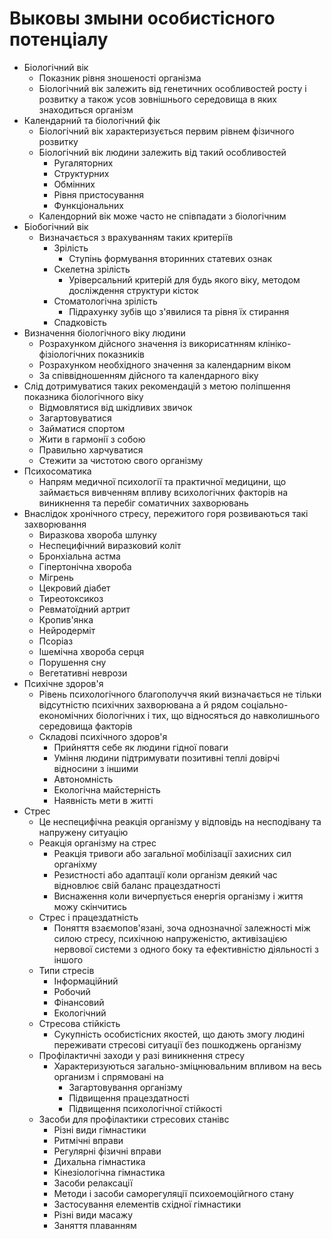 #  Выковы змыни особистісного потенціалу
- Біологічний вік
  - Показник рівня зношеності організма 
  - Біологічний вік залежить від генетичних особливостей росту і розвитку а також усов зовнішнього середовища в яких знаходиться організм
- Календарний та біологічний фік
  - Біологічний вік характеризується первим рівнем фізичного розвитку
  - Біологічний вік людини залежить від такий особливостей
    - Ругаляторних
    - Структурних
    - Обмінних
    - Рівня пристосування
    - Функціональних
  - Календорний вік може часто не співпадати з біологічним
- Біобогічний вік
  - Визначається з врахуванням таких критеріїв
    - Зрілість 
      - Ступінь формування вторинних статевих ознак
    - Скелетна зрілість
      - Уріверсальний критерій для будь якого віку, методом досліждення структури кісток
    - Стоматологічна зрілість
      - Підрахунку зубів що з'явилися та рівня їх стирання
    - Спадковість
- Визначення біологічного віку людини
  - Розрахунком дійсного значення із викорисатнням клініко-фізіологічних показників
  - Розрахунком необхідного значення за календарним віком
  - За співвідношенням дійсного та календарного віку
- Слід дотримуватися таких рекомендацій з метою поліпшення показника біологічного віку
  - Відмовлятися від шкідливих звичок
  - Загартовуватися
  - Займатися спортом
  - Жити в гармонії з собою
  - Правильно харчуватися
  - Стежити за чистотою свого організму
- Психосоматика
  - Напрям медичної психології та практичної медицини, що займається вивченням впливу всихологічних факторів на виникнення та перебіг соматичних захворювань
- Внаслідок хронічного стресу, пережитого горя розвиваються такі захворювання
  - Виразкова хвороба шлунку
  - Неспецифічний виразковий коліт
  - Бронхіальна астма
  - Гіпертонічна хвороба
  - Мігрень
  - Цекровий діабет
  - Тиреотоксикоз
  - Ревматоїдний артрит
  - Кропив'янка
  - Нейродерміт
  - Псоріаз
  - Ішемічна хвороба серця
  - Порушення сну
  - Вегетативні неврози
- Психічне здоров'я
  - Рівень психологічного благополуччя який визначається не тільки відсутністю психічних захворювана а й рядом соціально-економічних біологічних і тих, що відносяться до навколишнього середовища факторів
  - Складові психічного здоров'я
    - Прийняття себе як людини гідної поваги
    - Уміння людини підтримувати позитивні теплі довірчі відносини з іншими
    - Автономність
    - Екологічна майстерність
    - Наявність мети в житті
- Стрес
  - Це неспецифічна реакція організму у відповідь на несподівану та напружену ситуацію
  - Реакція організму на стрес
    - Реакція тривоги або загальної мобілізації захисних сил органіхму
    - Резистності або адаптації коли організм деякий час відновлює свій баланс працездатності
    - Виснаження коли вичерпується енергія організму і життя можу скінчитись
  - Стрес і працездатність
    - Поняття взаємопов'язані, зоча однозначної залежності між силою стресу, психічною напруженістю, активізацією нервової системи з одного боку та ефективністю діяльності з іншого
  - Типи стресів
    - Інформаційний
    - Робочий
    - Фінансовий
    - Екологічний
  - Стресова стійкість
    - Сукупність особистісних якостей, що дають змогу людині переживати стресові ситуації без пошкоджень організму
  - Профілактичні заходи у разі виникнення стресу
    - Характеризуються загально-зміцнювальним впливом на весь организм і спрямовані на 
       - Загартовування організму
       - Підвищення працездатності
       - Підвищення психологічної стійкості
   - Засоби для профілактики стресових станівс
     - Різні види гімнастики
     - Ритмічні вправи
     - Регулярні фізичні вправи
     - Дихальна гімнастика
     - Кінезіологічна гімнастика
     - Засоби релаксації
     - Методи і засоби саморегуляції психоемоційгного стану
     - Застосування елементів східної гімнастики
     - Різні види масажу
     - Заняття плаванням